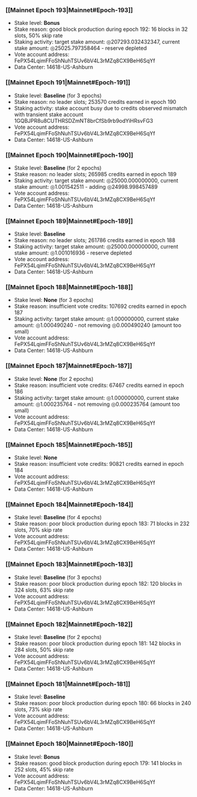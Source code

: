 ### [[Mainnet Epoch 193|Mainnet#Epoch-193]]
* Stake level: **Bonus**
* Stake reason: good block production during epoch 192: 16 blocks in 32 slots, 50% skip rate
* Staking activity: target stake amount: ◎207293.032432347, current stake amount: ◎25025.797358464 - reserve depleted
* Vote account address: FePX54LqimFFoShNuhTSUv6bV4L3rMZq8CX9BeH6SqYf
* Data Center: 14618-US-Ashburn
### [[Mainnet Epoch 191|Mainnet#Epoch-191]]
* Stake level: **Baseline** (for 3 epochs)
* Stake reason: no leader slots; 253570 credits earned in epoch 190
* Staking activity: stake account busy due to credits observed mismatch with transient stake account 1GQBJPR8u8CUTHRSDZmNT8brCfSb9rb9odYiHRsvFG3
* Vote account address: FePX54LqimFFoShNuhTSUv6bV4L3rMZq8CX9BeH6SqYf
* Data Center: 14618-US-Ashburn
### [[Mainnet Epoch 190|Mainnet#Epoch-190]]
* Stake level: **Baseline** (for 2 epochs)
* Stake reason: no leader slots; 265985 credits earned in epoch 189
* Staking activity: target stake amount: ◎25000.000000000, current stake amount: ◎1.001542511 - adding ◎24998.998457489
* Vote account address: FePX54LqimFFoShNuhTSUv6bV4L3rMZq8CX9BeH6SqYf
* Data Center: 14618-US-Ashburn
### [[Mainnet Epoch 189|Mainnet#Epoch-189]]
* Stake level: **Baseline**
* Stake reason: no leader slots; 261786 credits earned in epoch 188
* Staking activity: target stake amount: ◎25000.000000000, current stake amount: ◎1.001016936 - reserve depleted
* Vote account address: FePX54LqimFFoShNuhTSUv6bV4L3rMZq8CX9BeH6SqYf
* Data Center: 14618-US-Ashburn
### [[Mainnet Epoch 188|Mainnet#Epoch-188]]
* Stake level: **None** (for 3 epochs)
* Stake reason: insufficient vote credits: 107692 credits earned in epoch 187
* Staking activity: target stake amount: ◎1.000000000, current stake amount: ◎1.000490240 - not removing ◎0.000490240 (amount too small)
* Vote account address: FePX54LqimFFoShNuhTSUv6bV4L3rMZq8CX9BeH6SqYf
* Data Center: 14618-US-Ashburn
### [[Mainnet Epoch 187|Mainnet#Epoch-187]]
* Stake level: **None** (for 2 epochs)
* Stake reason: insufficient vote credits: 67467 credits earned in epoch 186
* Staking activity: target stake amount: ◎1.000000000, current stake amount: ◎1.000235764 - not removing ◎0.000235764 (amount too small)
* Vote account address: FePX54LqimFFoShNuhTSUv6bV4L3rMZq8CX9BeH6SqYf
* Data Center: 14618-US-Ashburn
### [[Mainnet Epoch 185|Mainnet#Epoch-185]]
* Stake level: **None**
* Stake reason: insufficient vote credits: 90821 credits earned in epoch 184
* Vote account address: FePX54LqimFFoShNuhTSUv6bV4L3rMZq8CX9BeH6SqYf
* Data Center: 14618-US-Ashburn
### [[Mainnet Epoch 184|Mainnet#Epoch-184]]
* Stake level: **Baseline** (for 4 epochs)
* Stake reason: poor block production during epoch 183: 71 blocks in 232 slots, 70% skip rate 
* Vote account address: FePX54LqimFFoShNuhTSUv6bV4L3rMZq8CX9BeH6SqYf
* Data Center: 14618-US-Ashburn
### [[Mainnet Epoch 183|Mainnet#Epoch-183]]
* Stake level: **Baseline** (for 3 epochs)
* Stake reason: poor block production during epoch 182: 120 blocks in 324 slots, 63% skip rate 
* Vote account address: FePX54LqimFFoShNuhTSUv6bV4L3rMZq8CX9BeH6SqYf
* Data Center: 14618-US-Ashburn
### [[Mainnet Epoch 182|Mainnet#Epoch-182]]
* Stake level: **Baseline** (for 2 epochs)
* Stake reason: poor block production during epoch 181: 142 blocks in 284 slots, 50% skip rate 
* Vote account address: FePX54LqimFFoShNuhTSUv6bV4L3rMZq8CX9BeH6SqYf
* Data Center: 14618-US-Ashburn
### [[Mainnet Epoch 181|Mainnet#Epoch-181]]
* Stake level: **Baseline**
* Stake reason: poor block production during epoch 180: 66 blocks in 240 slots, 73% skip rate 
* Vote account address: FePX54LqimFFoShNuhTSUv6bV4L3rMZq8CX9BeH6SqYf
* Data Center: 14618-US-Ashburn
### [[Mainnet Epoch 180|Mainnet#Epoch-180]]
* Stake level: **Bonus**
* Stake reason: good block production during epoch 179: 141 blocks in 252 slots, 45% skip rate
* Vote account address: FePX54LqimFFoShNuhTSUv6bV4L3rMZq8CX9BeH6SqYf
* Data Center: 14618-US-Ashburn